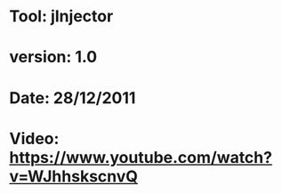 #	Tool:		jInjector
#	version:	1.0
#	Date:		28/12/2011
#	Video: 		https://www.youtube.com/watch?v=WJhhskscnvQ
